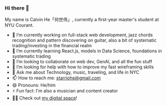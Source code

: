### Hi there 👋

My name is Calvin He「何世伟」, currently a first-year master's student at NYU Courant.

- 🔭 I’m currently working on full-stack web development, jazz chords recognition and pattern discovering on guitar, also a bit of systematic trading/investing in the financial realm
- 🌱 I’m currently learning React.js, models in Data Science, foundations in systematic trading
- 👯 I’m looking to collaborate on web dev, GenAI, and all the fun stuff
- 🤔 I’m looking for help with how to improve my fast wireframing skills
- 💬 Ask me about Technology, music, traveling, and life in NYC
- 📫 How to reach me: starriohe@gmail.com
- 😄 Pronouns: He/him
- ⚡ Fun fact: I'm also a musician and content creator
- 🏳️‍🌈 Check out [my digital space](https://shiwei.super.site)!


<!--
**ShiweiHe0713/ShiweiHe0713** is a ✨ _special_ ✨ repository because its `README.md` (this file) appears on your GitHub profile.

Here are some ideas to get you started:

- 🔭 I’m currently working on ...
- 🌱 I’m currently learning ...
- 👯 I’m looking to collaborate on ...
- 🤔 I’m looking for help with ...
- 💬 Ask me about ...
- 📫 How to reach me: ...
- 😄 Pronouns: ...
- ⚡ Fun fact: ...
-->
